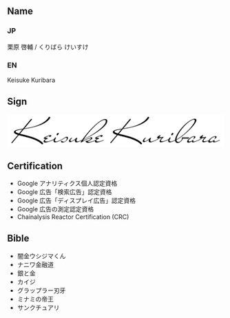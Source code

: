 ## Name
### JP
栗原 啓輔 / くりばら けいすけ
### EN
Keisuke Kuribara
## Sign
![Keisuke Kuribara](logo_black.png "Keisuke Kuribara")
## Certification
- Google アナリティクス個人認定資格
- Google 広告「検索広告」認定資格
- Google 広告「ディスプレイ広告」認定資格
- Google 広告の測定認定資格
- Chainalysis Reactor Certification (CRC)

## Bible
- 闇金ウシジマくん
- ナニワ金融道
- 銀と金
- カイジ
- グラップラー刃牙
- ミナミの帝王
- サンクチュアリ
